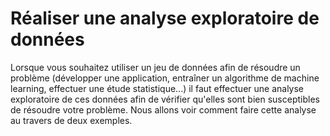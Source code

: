 
# Réaliser une analyse exploratoire de données


Lorsque vous souhaitez utiliser un jeu de données afin de résoudre un problème (développer une application, entraîner un algorithme de machine learning, effectuer une étude statistique...) il faut effectuer une analyse exploratoire de ces données afin de vérifier qu'elles sont bien susceptibles de résoudre votre problème. Nous allons voir comment faire cette analyse au travers de deux exemples.










